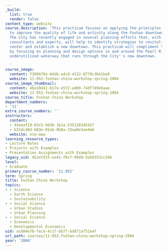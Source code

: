 ```yaml
---
_build:
  list: true
  render: false
content_type: website
course_description: 'This practicum focuses on applying the principles of sustainability
  to improve the quality of life and activity along the Foshan downtown riverfront.
  The City has recently engaged in several planning efforts that, with the help of
  consultants and experts, will help to identify strategies to revitalize the City''s
  center and establish a new downtown. This practicum will compliment these efforts
  by focusing on planning and design options in and around the Pearl River, a now
  underutilized waterway that runs through the City''s new downtown.

  '
course_image:
  content: f388b70a-64db-a4c8-4122-8779c3b41ba9
  website: 11-952-foshan-china-workshop-spring-2004
course_image_thumbnail:
  content: 4be10d41-b17e-e572-ad00-74df749e6aae
  website: 11-952-foshan-china-workshop-spring-2004
course_title: Foshan China Workshop
department_numbers:
- '11'
extra_course_numbers: ''
instructors:
  content:
  - 93aeaf19-03c5-9d36-1b1a-5351283d542f
  - b31dcd8d-683e-01eb-8b8a-33aa0e3ae4e6
  website: ocw-www
learning_resource_types:
- Lecture Notes
- Projects with Examples
- Presentation Assignments with Examples
legacy_uid: d52efd15-ea41-f8cf-9949-da56353cc34b
level:
- Graduate
primary_course_number: '11.952'
term: Spring
title: Foshan China Workshop
topics:
- - Science
  - Earth Science
  - Sustainability
- - Social Science
  - Urban Studies
  - Urban Planning
- - Social Science
  - Economics
  - Developmental Economics
uid: acb84e78-fecd-4c17-bb77-bd871a752a4f
url_path: courses/11-952-foshan-china-workshop-spring-2004
year: '2004'
---
```

